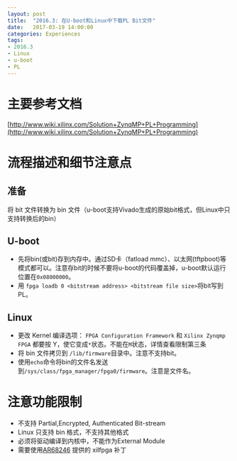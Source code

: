 ```yaml
---
layout: post
title:  "2016.3: 在U-boot和Linux中下载PL Bit文件"
date:   2017-03-19 14:00:00
categories: Experiences
tags:
- 2016.3
- Linux
- u-boot
- PL
---
```

# 主要参考文档	

[http://www.wiki.xilinx.com/Solution+ZynqMP+PL+Programming](http://www.wiki.xilinx.com/Solution+ZynqMP+PL+Programming)

# 流程描述和细节注意点

## 准备
将 bit 文件转换为 bin 文件（u-boot支持Vivado生成的原始bit格式，但Linux中只支持转换后的bin）

## U-boot
- 先将bin(或bit)存到内存中。通过SD卡（fatload mmc）、以太网(tftpboot)等模式都可以。注意存bit的时候不要将u-boot的代码覆盖掉，u-boot默认运行位置在`0x08000000`。
- 用 `fpga loadb 0 <bitstream address> <bitstream file size>`将bit写到PL。

## Linux
- 更改 Kernel 编译选项： `FPGA Configuration Framework` 和 `Xilinx Zynqmp FPGA` 都要按 Y，使它变成`*`状态。不能在`M`状态，详情查看限制第三条
- 将 bin 文件拷贝到 `/lib/firmware`目录中。注意不支持bit。
- 使用`echo`命令将bin的文件名发送到`/sys/class/fpga_manager/fpga0/firmware`。注意是文件名。

# 注意功能限制
- 不支持 Partial,Encrypted, Authenticated Bit-stream
- Linux 只支持 bin 格式，不支持其他格式
- 必须将驱动编译到内核中，不能作为External Module
- 需要使用[AR68246](https://www.xilinx.com/support/answers/68246.html) 提供的 xilfpga 补丁